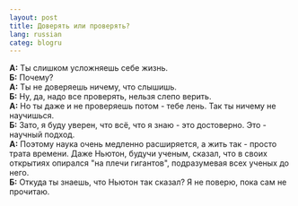 ```yaml
---
layout: post
title: Доверять или проверять? 
lang: russian 
categ: blogru
---
```


**А:** Ты слишком усложняешь себе жизнь.  
**Б:** Почему?  
**А:** Ты не доверяешь ничему, что слышишь.  
**Б:** Ну, да, надо все проверять, нельзя слепо верить.  
**А:** Но ты даже и не проверяешь потом - тебе лень. Так ты ничему не научишься.  
**Б:** Зато, я буду уверен, что всё, что я знаю - это достоверно. Это - научный подход.  
**А:** Поэтому наука очень медленно расширяется, а жить так - просто трата времени. Даже Ньютон, будучи ученым, сказал, что в своих открытиях опирался "на плечи гигантов", подразумевая всех ученых до него.   
**Б:** Откуда ты знаешь, что Ньютон так сказал? Я не поверю, пока сам не прочитаю.  
